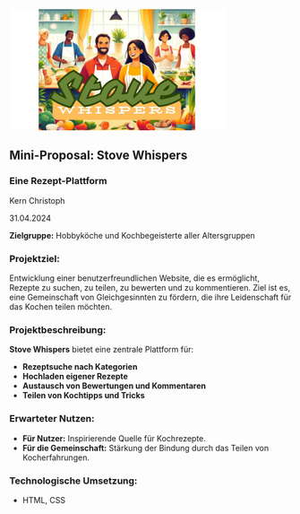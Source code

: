 <img src="https://github.com/ad220296/Stove_Whispers/blob/main/Time.jpg?raw=true" alt="Stove Whispers" width="384" height="216">



## Mini-Proposal: Stove Whispers
### Eine Rezept-Plattform

Kern Christoph

31.04.2024

**Zielgruppe:** Hobbyköche und Kochbegeisterte aller Altersgruppen  

### Projektziel:
Entwicklung einer benutzerfreundlichen Website, die es ermöglicht, Rezepte zu suchen, zu teilen, zu bewerten und zu kommentieren. Ziel ist es, eine Gemeinschaft von Gleichgesinnten zu fördern, die ihre Leidenschaft für das Kochen teilen möchten.

### Projektbeschreibung:
**Stove Whispers** bietet eine zentrale Plattform für:
- **Rezeptsuche nach Kategorien**
- **Hochladen eigener Rezepte**
- **Austausch von Bewertungen und Kommentaren**
- **Teilen von Kochtipps und Tricks**

### Erwarteter Nutzen:
- **Für Nutzer:** Inspirierende Quelle für Kochrezepte.
- **Für die Gemeinschaft:** Stärkung der Bindung durch das Teilen von Kocherfahrungen.

### Technologische Umsetzung:
- HTML, CSS


